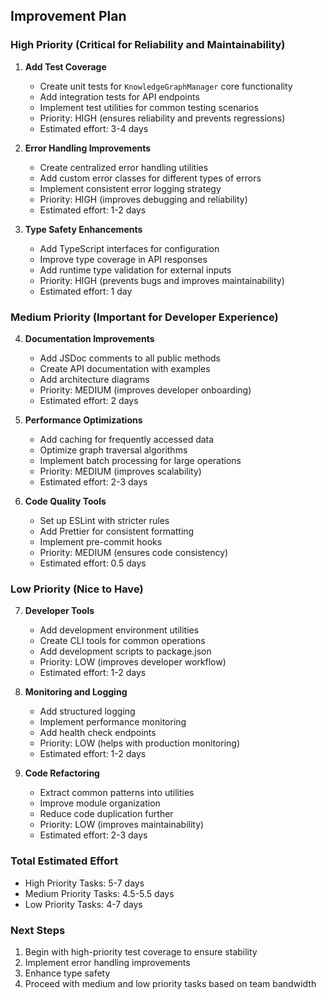 ## Improvement Plan

### High Priority (Critical for Reliability and Maintainability)

1. **Add Test Coverage** 
   - Create unit tests for `KnowledgeGraphManager` core functionality
   - Add integration tests for API endpoints
   - Implement test utilities for common testing scenarios
   - Priority: HIGH (ensures reliability and prevents regressions)
   - Estimated effort: 3-4 days

2. **Error Handling Improvements**
   - Create centralized error handling utilities
   - Add custom error classes for different types of errors
   - Implement consistent error logging strategy
   - Priority: HIGH (improves debugging and reliability)
   - Estimated effort: 1-2 days

3. **Type Safety Enhancements**
   - Add TypeScript interfaces for configuration
   - Improve type coverage in API responses
   - Add runtime type validation for external inputs
   - Priority: HIGH (prevents bugs and improves maintainability)
   - Estimated effort: 1 day

### Medium Priority (Important for Developer Experience)

4. **Documentation Improvements**
   - Add JSDoc comments to all public methods
   - Create API documentation with examples
   - Add architecture diagrams
   - Priority: MEDIUM (improves developer onboarding)
   - Estimated effort: 2 days

5. **Performance Optimizations**
   - Add caching for frequently accessed data
   - Optimize graph traversal algorithms
   - Implement batch processing for large operations
   - Priority: MEDIUM (improves scalability)
   - Estimated effort: 2-3 days

6. **Code Quality Tools**
   - Set up ESLint with stricter rules
   - Add Prettier for consistent formatting
   - Implement pre-commit hooks
   - Priority: MEDIUM (ensures code consistency)
   - Estimated effort: 0.5 days

### Low Priority (Nice to Have)

7. **Developer Tools**
   - Add development environment utilities
   - Create CLI tools for common operations
   - Add development scripts to package.json
   - Priority: LOW (improves developer workflow)
   - Estimated effort: 1-2 days

8. **Monitoring and Logging**
   - Add structured logging
   - Implement performance monitoring
   - Add health check endpoints
   - Priority: LOW (helps with production monitoring)
   - Estimated effort: 1-2 days

9. **Code Refactoring**
   - Extract common patterns into utilities
   - Improve module organization
   - Reduce code duplication further
   - Priority: LOW (improves maintainability)
   - Estimated effort: 2-3 days

### Total Estimated Effort
- High Priority Tasks: 5-7 days
- Medium Priority Tasks: 4.5-5.5 days
- Low Priority Tasks: 4-7 days

### Next Steps
1. Begin with high-priority test coverage to ensure stability
2. Implement error handling improvements
3. Enhance type safety
4. Proceed with medium and low priority tasks based on team bandwidth 